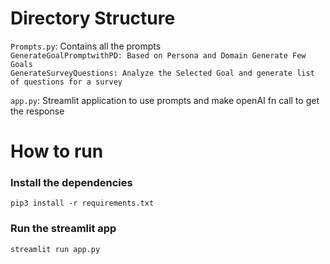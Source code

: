 # Directory Structure  
`Prompts.py`: Contains all the prompts  
`GenerateGoalPromptwithPD: Based on Persona and Domain Generate Few Goals`  
`GenerateSurveyQuestions: Analyze the Selected Goal and generate list of questions for a survey`  

`app.py`: Streamlit application to use prompts and make openAI fn call to get the response  

# How to run  
### Install the dependencies  
`pip3 install -r requirements.txt`  

### Run the streamlit app  
`streamlit run app.py`